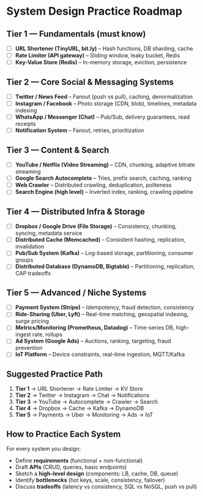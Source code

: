 # System Design Practice Roadmap

## Tier 1 — Fundamentals (must know)
- [ ] **URL Shortener (TinyURL, bit.ly)** – Hash functions, DB sharding, cache 
- [ ] **Rate Limiter (API gateway)** – Sliding window, leaky bucket, Redis
- [ ] **Key-Value Store (Redis)** – In-memory storage, eviction, persistence

## Tier 2 — Core Social & Messaging Systems
- [ ] **Twitter / News Feed** – Fanout (push vs pull), caching, denormalization  
- [ ] **Instagram / Facebook** – Photo storage (CDN, blob), timelines, metadata indexing  
- [ ] **WhatsApp / Messenger (Chat)** – Pub/Sub, delivery guarantees, read receipts  
- [ ] **Notification System** – Fanout, retries, prioritization  

## Tier 3 — Content & Search
- [ ] **YouTube / Netflix (Video Streaming)** – CDN, chunking, adaptive bitrate streaming  
- [ ] **Google Search Autocomplete** – Tries, prefix search, caching, ranking  
- [ ] **Web Crawler** – Distributed crawling, deduplication, politeness  
- [ ] **Search Engine (high level)** – Inverted index, ranking, crawling pipeline  

## Tier 4 — Distributed Infra & Storage
- [ ] **Dropbox / Google Drive (File Storage)** – Consistency, chunking, syncing, metadata service  
- [ ] **Distributed Cache (Memcached)** – Consistent hashing, replication, invalidation  
- [ ] **Pub/Sub System (Kafka)** – Log-based storage, partitioning, consumer groups  
- [ ] **Distributed Database (DynamoDB, Bigtable)** – Partitioning, replication, CAP tradeoffs  

## Tier 5 — Advanced / Niche Systems
- [ ] **Payment System (Stripe)** – Idempotency, fraud detection, consistency  
- [ ] **Ride-Sharing (Uber, Lyft)** – Real-time matching, geospatial indexing, surge pricing  
- [ ] **Metrics/Monitoring (Prometheus, Datadog)** – Time-series DB, high-ingest rate, rollups  
- [ ] **Ad System (Google Ads)** – Auctions, ranking, targeting, fraud prevention  
- [ ] **IoT Platform** – Device constraints, real-time ingestion, MQTT/Kafka  

## Suggested Practice Path
1. **Tier 1** → URL Shortener → Rate Limiter → KV Store  
2. **Tier 2** → Twitter → Instagram → Chat → Notifications  
3. **Tier 3** → YouTube → Autocomplete → Crawler → Search  
4. **Tier 4** → Dropbox → Cache → Kafka → DynamoDB  
5. **Tier 5** → Payments → Uber → Monitoring → Ads → IoT  

## How to Practice Each System
For every system you design:
- Define **requirements** (functional + non-functional)  
- Draft **APIs** (CRUD, queries, basic endpoints)  
- Sketch a **high-level design** (components: LB, cache, DB, queue)  
- Identify **bottlenecks** (hot keys, scale, consistency, failover)  
- Discuss **tradeoffs** (latency vs consistency, SQL vs NoSQL, push vs pull)  
